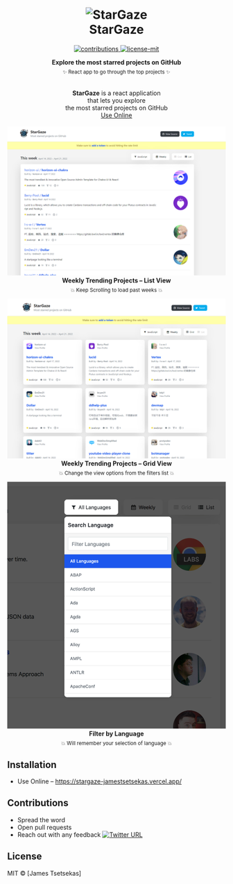 <h1 align="center">
  	<img height="100" src="https://raw.github.com/JamesTsetsekas/stargaze/master/public/img/logo.svg?sanitize=true" alt="StarGaze" /> <br> StarGaze
</h1>

<p align="center">
  <a href="https://github.com/JamesTsetsekas/stargaze">
    <img src="https://img.shields.io/badge/contributions-welcome-brightgreen.svg" alt="contributions" />
  </a>
  <a href="https://github.com/JamesTsetsekas/stargaze/blob/master/license.md">
    <img src="https://img.shields.io/badge/License-MIT-yellow.svg" alt="license-mit" />
  </a>
</p>

<p align="center">
  <b>Explore the most starred projects on GitHub</b></br>
  <sub>✨ React app to go through the top projects ✨<sub>
</p>

<p align="center">
  <br><b>StarGaze</b> is a react application<br> that lets you explore
  <br>the most starred projects on GitHub<br><a href="https://stargaze-jamestsetsekas.vercel.app/">Use Online</a>
  <br><br><img alt="stargaze" src="./.github/list.png">
  <b>Weekly Trending Projects – List View</b><br>
  <sub>💥 Keep Scrolling to load past weeks 💥</sub>
</p>

<p align="center">
  <img alt="stargaze" src="./.github/grid.png">
  <b>Weekly Trending Projects – Grid View</b><br>
  <sub>💥 Change the view options from the filters list 💥</sub>
</p>

<p align="center">
  <img alt="stargaze" src="./.github/lang.png">
  <b>Filter by Language</b><br>
  <sub>💥 Will remember your selection of language 💥</sub>
</p>

## Installation

- Use Online – https://stargaze-jamestsetsekas.vercel.app/

## Contributions

- Spread the word
- Open pull requests
- Reach out with any feedback [![Twitter URL](https://img.shields.io/twitter/url/https/twitter.com/JamesTsetsekas.svg?style=social&label=Follow%20%40JamesTsetsekas)](https://twitter.com/JamesTsetsekas)

## License

MIT © [James Tsetsekas]

